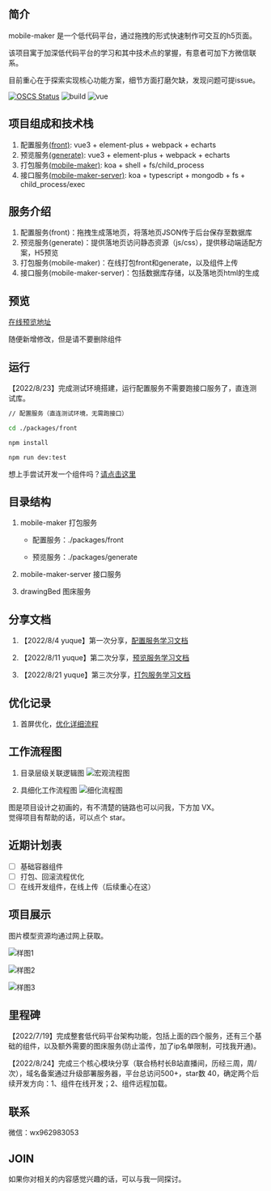 ## 简介

mobile-maker 是一个低代码平台，通过拖拽的形式快速制作可交互的h5页面。

该项目寓于加深低代码平台的学习和其中技术点的掌握，有意者可加下方微信联系。  

目前重心在于探索实现核心功能方案，细节方面打磨欠缺，发现问题可提issue。  

[![OSCS Status](https://www.oscs1024.com/platform/badge/iamwhj/mobile-maker-server.svg?size=small)](https://www.oscs1024.com/project/iamwhj/mobile-maker-server?ref=badge_small) ![build](https://img.shields.io/github/license/iamwhj/mobile-maker) ![vue](https://img.shields.io/github/languages/top/iamwhj/mobile-maker)

## 项目组成和技术栈

1. 配置服务[(front)](https://github.com/iamwhj/mobile-maker/tree/master/packages/front): vue3 + element-plus + webpack + echarts
2. 预览服务[(generate)](https://github.com/iamwhj/mobile-maker/tree/master/packages/generate): vue3 + element-plus + webpack + echarts
3. 打包服务[(mobile-maker)](https://github.com/iamwhj/mobile-maker): koa + shell + fs/child_process
4. 接口服务[(mobile-maker-server)](https://github.com/iamwhj/mobile-maker-server): koa + typescript + mongodb + fs + child_process/exec

## 服务介绍

1. 配置服务(front)：拖拽生成落地页，将落地页JSON传于后台保存至数据库
2. 预览服务(generate)：提供落地页访问静态资源（js/css），提供移动端适配方案，H5预览
3. 打包服务(mobile-maker)：在线打包front和generate，以及组件上传
4. 接口服务(mobile-maker-server)：包括数据库存储，以及落地页html的生成

## 预览

[在线预览地址](http://81.68.197.70/)  

随便新增修改，但是请不要删除组件 

## 运行

【2022/8/23】完成测试环境搭建，运行配置服务不需要跑接口服务了，直连测试库。

```bash
// 配置服务（直连测试环境，无需跑接口）

cd ./packages/front

npm install

npm run dev:test
```
想上手尝试开发一个组件吗？[请点击这里](https://github.com/iamwhj/mobile-maker/tree/master/packages/front)

## 目录结构

1. mobile-maker 打包服务

    - 配置服务：./packages/front 

    - 预览服务：./packages/generate 

2. mobile-maker-server 接口服务

3. drawingBed 图床服务

## 分享文档

1. 【2022/8/4  yuque】第一次分享，[配置服务学习文档](https://www.yuque.com/u21600751/zudomw/qreu1s)

2. 【2022/8/11 yuque】第二次分享，[预览服务学习文档](https://www.yuque.com/u21600751/zudomw/qb77op)

3. 【2022/8/21 yuque】第三次分享，[打包服务学习文档](https://www.yuque.com/u21600751/zudomw/zagfh2)

## 优化记录

1. 首屏优化，[优化详细流程](https://juejin.cn/post/7127927760692969509)

## 工作流程图

1. 目录层级关联逻辑图
![宏观流程图](http://81.68.197.70:3301/image/upload_bde066f0014066a792c582e702926d62.jpg)

2. 具细化工作流程图
![细化流程图](http://81.68.197.70:3301/image/upload_559263cd06595d521546ebf32ec91d57.jpg)  

图是项目设计之初画的，有不清楚的链路也可以问我，下方加 VX。  
觉得项目有帮助的话，可以点个 star。

## 近期计划表

- [ ] 基础容器组件
- [ ] 打包、回滚流程优化
- [ ] 在线开发组件，在线上传（后续重心在这）

## 项目展示

图片模型资源均通过网上获取。

![样图1](http://81.68.197.70:3301/image/upload_1e4e3d090c444467dc094c24d73ce052.jpg)

![样图2](http://81.68.197.70:3301/image/upload_91f58ea351c9833684c7a1b4a34e389d.jpg)

![样图3](http://81.68.197.70:3301/image/upload_d98a767ccbd2ecd778e516a74952d811.jpg)


## 里程碑

【2022/7/19】完成整套低代码平台架构功能，包括上面的四个服务，还有三个基础的组件，以及额外需要的图床服务(防止滥传，加了ip名单限制，可找我开通)。   

【2022/8/24】完成三个核心模块分享（联合杨村长B站直播间，历经三周，周/次），域名备案通过升级部署服务器，平台总访问500+，star数 40，确定两个后续开发方向：1、组件在线开发；2、组件远程加载。  

## 联系

微信：wx962983053

## JOIN

如果你对相关的内容感觉兴趣的话，可以与我一同探讨。
